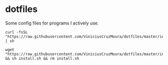 # dotfiles

Some config files for programs I actively use.
```
curl -fsSL "https://raw.githubusercontent.com/ViniciusCruzMoura/dotfiles/master/install.sh" | sh
```
```
wget "https://raw.githubusercontent.com/ViniciusCruzMoura/dotfiles/master/install.sh" && sh install.sh && rm install.sh
```
